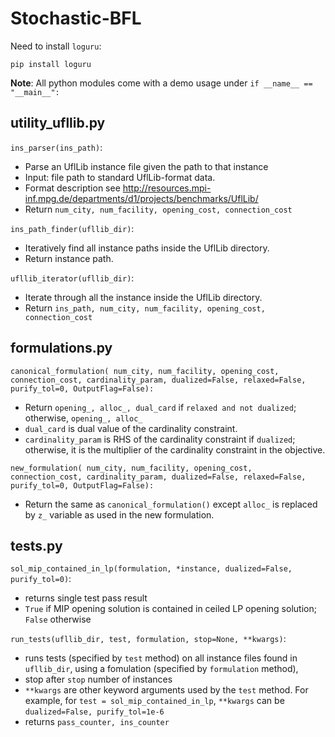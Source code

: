 # Stochastic-BFL

Need to install `loguru`:

```
pip install loguru
```

**Note**: All python modules come with a demo usage under `if __name__ == "__main__":`

## utility_ufllib.py

`ins_parser(ins_path)`:

- Parse an UflLib instance file given the path to that instance
- Input: file path to standard UflLib-format data.
- Format description see http://resources.mpi-inf.mpg.de/departments/d1/projects/benchmarks/UflLib/
- Return `num_city, num_facility, opening_cost, connection_cost`


`ins_path_finder(ufllib_dir)`:

- Iteratively find all instance paths inside the UflLib directory.
- Return instance path.

`ufllib_iterator(ufllib_dir)`:

- Iterate through all the instance inside the UflLib directory.
- Return `ins_path, num_city, num_facility, opening_cost, connection_cost`

## formulations.py

`canonical_formulation(
    num_city,
    num_facility,
    opening_cost,
    connection_cost,
    cardinality_param,
    dualized=False,
    relaxed=False,
    purify_tol=0,
    OutputFlag=False):`

- Return `opening_, alloc_, dual_card` if `relaxed and not dualized`; otherwise, `opening_, alloc_`
- `dual_card` is dual value of the cardinality constraint.
- `cardinality_param` is RHS of the cardinality constraint if `dualized`; otherwise, it is the multiplier of the cardinality constraint in the objective.

`new_formulation(
    num_city,
    num_facility,
    opening_cost,
    connection_cost,
    cardinality_param,
    dualized=False,
    relaxed=False,
    purify_tol=0,
    OutputFlag=False):`

- Return the same as `canonical_formulation()` except `alloc_` is replaced by `z_` variable as used in the new formulation.

## tests.py

`sol_mip_contained_in_lp(formulation, *instance, dualized=False, purify_tol=0)`:

- returns single test pass result 
- `True` if MIP opening solution is contained in ceiled LP opening solution; `False` otherwise

`run_tests(ufllib_dir, test, formulation, stop=None, **kwargs)`:

- runs tests (specified by `test` method) on all instance files found in `ufllib_dir`, using a fomulation (specified by `formulation` method), 
- stop after `stop` number of instances
- `**kwargs` are other keyword arguments used by the `test` method. For example, for `test = sol_mip_contained_in_lp`, `**kwargs` can be `dualized=False, purify_tol=1e-6`
- returns `pass_counter, ins_counter`

